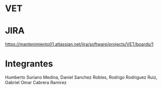 # VET

# JIRA
https://mantenimiento01.atlassian.net/jira/software/projects/VET/boards/1

# Integrantes

Humberto Suriano Medina, Daniel Sanchez Robles, Rodrigo Rodriguez Ruiz, Gabriel Omar Cabrera Ramirez
